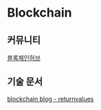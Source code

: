 # Blockchain

## 커뮤니티
[블록체인허브](https://www.blockchainhub.kr/)

## 기술 문서
[blockchain blog - returnvalues](https://medium.com/returnvalues/tagged/blockchain)
